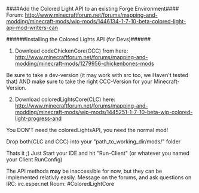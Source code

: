 ####Add the Colored Light API to an existing Forge Environment####
Forum: http://www.minecraftforum.net/forums/mapping-and-modding/minecraft-mods/wip-mods/1446134-1-7-10-beta-colored-light-api-mod-writers-can

######Installing the Colored Lights API (for Devs)######

1. Download codeChickenCore(CCC) from here: http://www.minecraftforum.net/forums/mapping-and-modding/minecraft-mods/1279956-chickenbones-mods

Be sure to take a dev-version (it may work with src too, we Haven't tested that) AND make sure to take the right CCC-Version for your Minecraft-Version.

2. Download coloredLightsCore(CLC) here: http://www.minecraftforum.net/forums/mapping-and-modding/minecraft-mods/wip-mods/1445251-1-7-10-beta-wip-colored-light-progress-and

You DON'T need the coloredLightsAPI, you need the normal mod!

Drop both(CLC and CCC) into your "path_to_working_dir/mods/" folder

Thats it ;)
Just Start your IDE and hit "Run-Client" (or whatever you named your Client RunConfig)


The API methods **may** be inaccessible for now, but they can be implemented relativly easily.  Message on the forums, and ask questions on 
IRC: irc.esper.net 
Room: #ColoredLightCore
